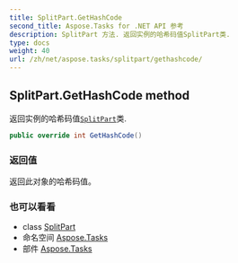 ```yaml
---
title: SplitPart.GetHashCode
second_title: Aspose.Tasks for .NET API 参考
description: SplitPart 方法. 返回实例的哈希码值SplitPart类.
type: docs
weight: 40
url: /zh/net/aspose.tasks/splitpart/gethashcode/
---
```

## SplitPart.GetHashCode method

返回实例的哈希码值[`SplitPart`](../)类.

```csharp
public override int GetHashCode()
```

### 返回值

返回此对象的哈希码值。

### 也可以看看

* class [SplitPart](../)
* 命名空间 [Aspose.Tasks](../../splitpart/)
* 部件 [Aspose.Tasks](../../../)


